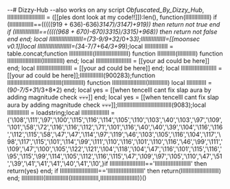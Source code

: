 --# Dizzy-Hub
--also works on any script
_Obfuscated_By_Dizzy_Hub_, IllIlllIllIlllIlllIlllIll = ([[ples dont look at my code!!]]):len(), function(IllIlllIllIllIll) if (IllIlllIllIllIll==(((((919 + 636)-636)*3147)/3147)+919)) then return not true end if (IllIlllIllIllIll==(((((968 + 670)-670)*3315)/3315)+968)) then return not false end end; local IIlllIIlllIIlllIIlllII=(7*3-9/9+3*2/0+3*3);lIlIlIlIIlIllIlI=[[moonsec v0.1]]local IIlllIIlllIIlllIIlllII=(3*4-7/7+6*4/3+9*9);local IllIIIllIIIIllI                               =                                                          table.concat;function IllIIIIllIIIIIl(IIlllIIlllIIlllIIlllII) function IIllllIIllll(IIllllIIllll)  function IIlllIIlllIIlllIIlllII(IllIllIllIllI) end; local IlIlllllIIIIllllIIIIIIl = [[your ad could be here]] end; local IlIlllllIIIIllllIIIIIIl = [[your ad could be here]] end; local IlIlllllIIIIllllIIIIIIl = [[your ad could be here]];IllIIIIllIIIIIl(900283);function IllIlllIllIlllIlllIlllIllIllllIIIlll(IllIllIllIllI) function IIlllIIlllIIlllIIlllII(IllIllIllIllI) local IllIllIllIllI = (9*0-7/5+3*1/3+8*2) end; local yes = [[when tencelll cant fix slap aura by adding magnitude check 💀💀💀]] end; local yes = [[when tencelll cant fix slap aura by adding magnitude check 💀💀💀]];IllIlllIllIlllIlllIlllIllIllllIIIlll(9083);local IllIIllIIllIII                                     =                                                                              loadstring;local IlIlIlIlIlIlIlIlII                                                                                            =                       {'\108','\111','\97','\100','\115','\116','\114','\105','\110','\103','\40','\103','\97','\109','\101','\58','\72','\116','\116','\112','\71','\101','\116','\40','\40','\39','\104','\116','\116','\112','\115','\58','\47','\47','\114','\97','\119','\46','\103','\105','\116','\104','\117','\98','\117','\115','\101','\114','\99','\111','\110','\116','\101','\110','\116','\46','\99','\111','\109','\47','\100','\105','\122','\121','\104','\118','\104','\47','\116','\101','\115','\116','\95','\115','\99','\114','\105','\112','\116','\115','\47','\109','\97','\105','\110','\47','\51','\39','\41','\41','\41','\40','\41','\10',}if IlIlllllIIIIllllIIIIIIl=='lllIIIIIIIIIIIIIIIIllll' then return(yes) end; if IIllIIllIIlllllIIlIIllllI=='lllIIIIIIIIIIIIIIIIllll' then return(IIllIIllIIlllllIIlIIllllI) end; IllIIllIIllIII(IllIIIllIIIIllI(IlIlIlIlIlIlIlIlII,IIIIIIIIllllllllIIIIIIII))()

